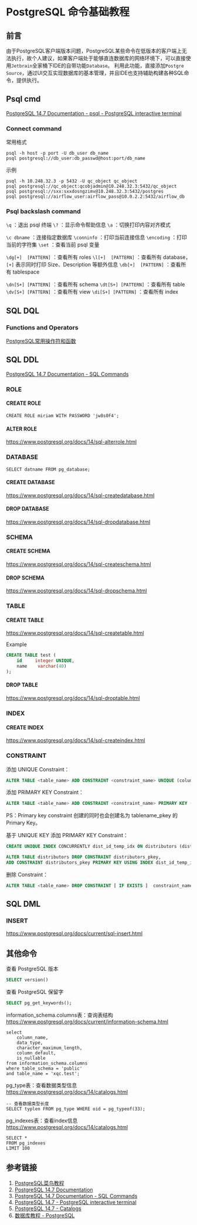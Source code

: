 # PostgreSQL 命令基础教程

## 前言

由于PostgreSQL客户端版本问题，PostgreSQL某些命令在低版本的客户端上无法执行，故个人建议，如果客户端处于能够直连数据库的网络环境下，可以直接使用`Jetbrain`全家桶下IDE的自带功能`Database`。
利用此功能，直接添加`Postgre Source`，通过UI交互实现数据库的基本管理，并且IDE也支持辅助构建各种SQL命令，提供执行。


## Psql cmd

[PostgreSQL 14.7 Documentation - psql - PostgreSQL interactive terminal](https://www.postgresql.org/docs/14/app-psql.html)


### Connect command

常用格式
```postgresql
psql -h host -p port -U db_user db_name
psql postgresql://db_user:db_passwd@host:port/db_name
```

示例
```postgresql
psql -h 10.248.32.3 -p 5432 -U qc_object qc_object
psql postgresql://qc_object:qcobjadmin@10.248.32.3:5432/qc_object
psql postgresql://sxx:sxxdosngzimv@10.248.32.3:5432/postgres
psql postgresql://airflow_user:airflow_pass@10.0.2.2:5432/airflow_db
```


### Psql backslash command

`\q` ：退出 psql 终端
`\?` ：显示命令帮助信息
`\a` ：切换打印内容对齐模式

`\c dbname` ：连接指定数据库
`\conninfo` ：打印当前连接信息
`\encoding` ：打印当前的字符集
`\set` ：查看当前 psql 变量

`\dg[+]  [PATTERN]` ：查看所有 roles
`\l[+]  [PATTERN]` ：查看所有 database，`[+]` 表示同时打印 Size、Description 等额外信息
`\db[+]  [PATTERN]` ：查看所有 tablespace

`\dn[S+] [PATTERN]` ：查看所有 schema
`\dt[S+] [PATTERN]` ：查看所有 table
`\dv[S+] [PATTERN]` ：查看所有 view
`\di[S+] [PATTERN]` ：查看所有 index


## SQL DQL

### Functions and Operators

[PostgreSQL常用操作符和函数](work/framework/Back-End/PostgreSQL/PostgreSQL常用操作符和函数.md)


## SQL DDL

[PostgreSQL 14.7 Documentation - SQL Commands](https://www.postgresql.org/docs/14/sql-commands.html)


### ROLE

#### CREATE ROLE

`CREATE ROLE miriam WITH PASSWORD 'jw8s0F4';`

#### ALTER ROLE

https://www.postgresql.org/docs/14/sql-alterrole.html



### DATABASE

`SELECT datname FROM pg_database;`

#### CREATE DATABASE

https://www.postgresql.org/docs/14/sql-createdatabase.html


#### DROP DATABASE

https://www.postgresql.org/docs/14/sql-dropdatabase.html


### SCHEMA

#### CREATE SCHEMA

https://www.postgresql.org/docs/14/sql-createschema.html

#### DROP SCHEMA

https://www.postgresql.org/docs/14/sql-dropschema.html


### TABLE

#### CREATE TABLE

https://www.postgresql.org/docs/14/sql-createtable.html


Example
```sql
CREATE TABLE test (
    id     integer UNIQUE,
    name    varchar(40)
);
```

#### DROP TABLE

https://www.postgresql.org/docs/14/sql-droptable.html


### INDEX


#### CREATE INDEX

https://www.postgresql.org/docs/14/sql-createindex.html


### CONSTRAINT

添加 UNIQUE Constraint：
```SQL
ALTER TABLE <table_name> ADD CONSTRAINT <constraint_name> UNIQUE (column_name [, ... ])
```


添加 PRIMARY KEY Constraint：
```SQL
ALTER TABLE <table_name> ADD CONSTRAINT <constraint_name> PRIMARY KEY (column_name [, ... ])
```
PS：Primary key constraint 创建的同时也会创建名为 tablename_pkey 的 Primary Key。


基于 UNIQUE KEY 添加 PRIMARY KEY Constraint：
```sql
CREATE UNIQUE INDEX CONCURRENTLY dist_id_temp_idx ON distributors (dist_id);

ALTER TABLE distributors DROP CONSTRAINT distributors_pkey,
ADD CONSTRAINT distributors_pkey PRIMARY KEY USING INDEX dist_id_temp_idx;
```


删除 Constraint：
```SQL
ALTER TABLE <table_name> DROP CONSTRAINT [ IF EXISTS ]  constraint_name [ RESTRICT | CASCADE ]
```


## SQL DML


### INSERT

https://www.postgresql.org/docs/current/sql-insert.html




## 其他命令

查看 PostgreSQL 版本
```sql
SELECT version()
```

查看 PostgreSQL 保留字
```sql
SELECT pg_get_keywords();
```

information_schema.columns表：查询表结构
https://www.postgresql.org/docs/current/information-schema.html

```mysql
select
	column_name,
    data_type,
    character_maximum_length,
    column_default,
    is_nullable
from information_schema.columns
where table_schema = 'public'
and table_name = 'xqc.test';
```


pg_type表：查看数据类型信息
https://www.postgresql.org/docs/14/catalogs.html
```mysql
-- 查看数据类型长度
SELECT typlen FROM pg_type WHERE oid = pg_typeof(33);
```


pg_indexes表：查看index信息
https://www.postgresql.org/docs/14/catalogs.html
```mysql
SELECT *
FROM pg_indexes
LIMIT 100
```


## 参考链接

1. [PostgreSQL菜鸟教程](https://www.runoob.com/postgresql/postgresql-tutorial.html)
2. [PostgreSQL 14.7 Documentation](https://www.postgresql.org/docs/14/index.html)
3. [PostgreSQL 14.7 Documentation - SQL Commands](https://www.postgresql.org/docs/14/sql-commands.html)
4. [PostgreSQL 14.7 - PostgreSQL interactive terminal](https://www.postgresql.org/docs/14/app-psql.html)
5. [PostgreSQL 14.7 - Catalogs](https://www.postgresql.org/docs/14/catalogs.html)
6. [数据库教程 - PostgreSQL](https://www.sjkjc.com/postgresql/basic/)
